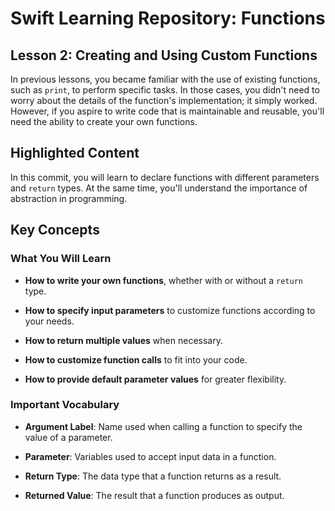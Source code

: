 # Swift Learning Repository: Functions

## Lesson 2: Creating and Using Custom Functions

In previous lessons, you became familiar with the use of existing functions, such as `print`, to perform specific tasks. In those cases, you didn't need to worry about the details of the function's implementation; it simply worked. However, if you aspire to write code that is maintainable and reusable, you'll need the ability to create your own functions.

## Highlighted Content

In this commit, you will learn to declare functions with different parameters and `return` types. At the same time, you'll understand the importance of abstraction in programming.

## Key Concepts

### What You Will Learn

- **How to write your own functions**, whether with or without a `return` type.

- **How to specify input parameters** to customize functions according to your needs.

- **How to return multiple values** when necessary.

- **How to customize function calls** to fit into your code.

- **How to provide default parameter values** for greater flexibility.

### Important Vocabulary

- **Argument Label**: Name used when calling a function to specify the value of a parameter.

- **Parameter**: Variables used to accept input data in a function.

- **Return Type**: The data type that a function returns as a result.

- **Returned Value**: The result that a function produces as output.
